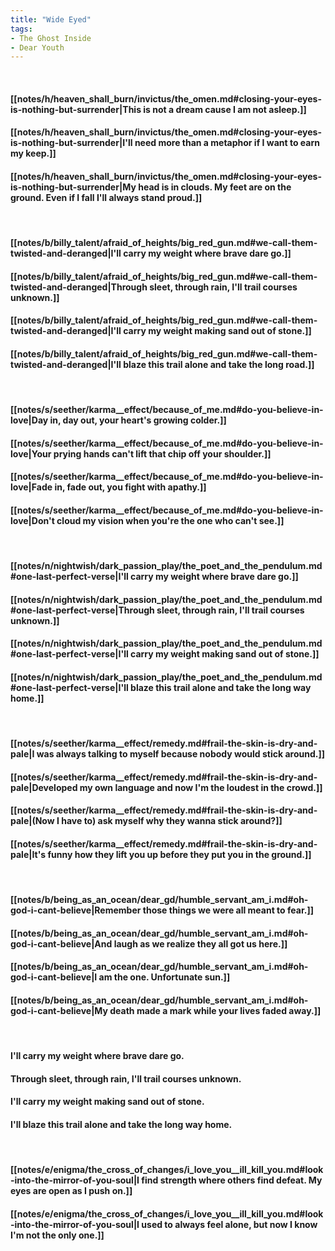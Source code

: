 ```yaml
---
title: "Wide Eyed"
tags:
- The Ghost Inside
- Dear Youth
---
```

&nbsp;
#### [[notes/h/heaven_shall_burn/invictus/the_omen.md#closing-your-eyes-is-nothing-but-surrender|This is not a dream cause I am not asleep.]]
#### [[notes/h/heaven_shall_burn/invictus/the_omen.md#closing-your-eyes-is-nothing-but-surrender|I'll need more than a metaphor if I want to earn my keep.]]
#### [[notes/h/heaven_shall_burn/invictus/the_omen.md#closing-your-eyes-is-nothing-but-surrender|My head is in clouds. My feet are on the ground. Even if I fall I'll always stand proud.]]
&nbsp;
#### [[notes/b/billy_talent/afraid_of_heights/big_red_gun.md#we-call-them-twisted-and-deranged|I'll carry my weight where brave dare go.]]
#### [[notes/b/billy_talent/afraid_of_heights/big_red_gun.md#we-call-them-twisted-and-deranged|Through sleet, through rain, I'll trail courses unknown.]]
#### [[notes/b/billy_talent/afraid_of_heights/big_red_gun.md#we-call-them-twisted-and-deranged|I'll carry my weight making sand out of stone.]]
#### [[notes/b/billy_talent/afraid_of_heights/big_red_gun.md#we-call-them-twisted-and-deranged|I'll blaze this trail alone and take the long road.]]
&nbsp;
#### [[notes/s/seether/karma__effect/because_of_me.md#do-you-believe-in-love|Day in, day out, your heart's growing colder.]]
#### [[notes/s/seether/karma__effect/because_of_me.md#do-you-believe-in-love|Your prying hands can't lift that chip off your shoulder.]]
#### [[notes/s/seether/karma__effect/because_of_me.md#do-you-believe-in-love|Fade in, fade out, you fight with apathy.]]
#### [[notes/s/seether/karma__effect/because_of_me.md#do-you-believe-in-love|Don't cloud my vision when you're the one who can't see.]]
&nbsp;
#### [[notes/n/nightwish/dark_passion_play/the_poet_and_the_pendulum.md#one-last-perfect-verse|I'll carry my weight where brave dare go.]]
#### [[notes/n/nightwish/dark_passion_play/the_poet_and_the_pendulum.md#one-last-perfect-verse|Through sleet, through rain, I'll trail courses unknown.]]
#### [[notes/n/nightwish/dark_passion_play/the_poet_and_the_pendulum.md#one-last-perfect-verse|I'll carry my weight making sand out of stone.]]
#### [[notes/n/nightwish/dark_passion_play/the_poet_and_the_pendulum.md#one-last-perfect-verse|I'll blaze this trail alone and take the long way home.]]
&nbsp;
#### [[notes/s/seether/karma__effect/remedy.md#frail-the-skin-is-dry-and-pale|I was always talking to myself because nobody would stick around.]]
#### [[notes/s/seether/karma__effect/remedy.md#frail-the-skin-is-dry-and-pale|Developed my own language and now I'm the loudest in the crowd.]]
#### [[notes/s/seether/karma__effect/remedy.md#frail-the-skin-is-dry-and-pale|(Now I have to) ask myself why they wanna stick around?]]
#### [[notes/s/seether/karma__effect/remedy.md#frail-the-skin-is-dry-and-pale|It's funny how they lift you up before they put you in the ground.]]
&nbsp;
#### [[notes/b/being_as_an_ocean/dear_gd/humble_servant_am_i.md#oh-god-i-cant-believe|Remember those things we were all meant to fear.]]
#### [[notes/b/being_as_an_ocean/dear_gd/humble_servant_am_i.md#oh-god-i-cant-believe|And laugh as we realize they all got us here.]]
#### [[notes/b/being_as_an_ocean/dear_gd/humble_servant_am_i.md#oh-god-i-cant-believe|I am the one. Unfortunate sun.]]
#### [[notes/b/being_as_an_ocean/dear_gd/humble_servant_am_i.md#oh-god-i-cant-believe|My death made a mark while your lives faded away.]]
&nbsp;
#### I'll carry my weight where brave dare go.
#### Through sleet, through rain, I'll trail courses unknown.
#### I'll carry my weight making sand out of stone.
#### I'll blaze this trail alone and take the long way home.
&nbsp;
#### [[notes/e/enigma/the_cross_of_changes/i_love_you__ill_kill_you.md#look-into-the-mirror-of-you-soul|I find strength where others find defeat. My eyes are open as I push on.]]
#### [[notes/e/enigma/the_cross_of_changes/i_love_you__ill_kill_you.md#look-into-the-mirror-of-you-soul|I used to always feel alone, but now I know I'm not the only one.]]
